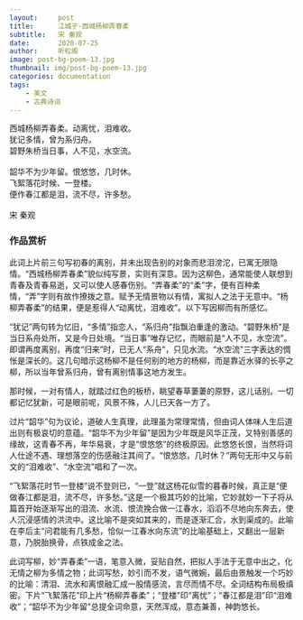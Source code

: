 ```yaml
---
layout:     post
title:      江城子·西城杨柳弄春柔
subtitle:   宋 秦观
date:       2020-07-25
author:     听松阁
image: post-bg-poem-13.jpg
thumbnail: img/post-bg-poem-13.jpg
categories: documentation
tags:
    - 美文
    - 古典诗词
---
```


西城杨柳弄春柔。动离忧，泪难收。<br>
犹记多情，曾为系归舟。<br>
碧野朱桥当日事，人不见，水空流。<br>
<br>
韶华不为少年留。恨悠悠，几时休。<br>
飞絮落花时候、一登楼。<br>
便作春江都是泪，流不尽，许多愁。<br>
<br>
宋 秦观


### 作品赏析
此词上片前三句写初春的离别，并未出现告别的对象而悲泪滂沱，已寓无限隐情。“西城杨柳弄春柔”貌似纯写景，实则有深意。因为这柳色，通常能使人联想到青春及青春易逝，又可以使人感春伤别。“弄春柔”的“柔”字，便有百种柔情，“弄”字则有故作撩拨之意。赋予无情景物以有情，寓拟人之法于无意中。“杨柳弄春柔”的结果，便是惹得人“动离忧，泪难收”。以下写因柳而有所感忆。

“犹记”两句转为忆旧，“多情”指恋人，“系归舟”指飘泊重逢的激动。“碧野朱桥”是当日系舟处所，又是今日处境。“当日事”唯存记忆，而眼前是“人不见，水空流”。即谓再度离别，再度“归来”时，已无人“系舟”，只见水流。“水空流”三字表达的惆怅是深长的。这几句暗示这杨柳不是任何别的地方的杨柳，而是靠近水驿的长亭之柳，所以当年曾系归舟，曾有离别情事这地方发生。

那时候，一对有情人，就踏过红色的板桥，眺望春草萋萋的原野，这儿话别。一切都记忆犹新，可是眼前呢，风景不殊，人儿已天各一方了。

过片“韶华”句为议论，道破人生真理，此理虽为常理常情，但由词人体味人生后道出则有极哀切的意蕴。“韶华不为少年留”是因为少年既是风华正茂，又特别善感的缘故，这青春不再，年华易衰，才是“恨悠悠”的终极原因。此悠悠长恨，当然将词人仕途不遇、理想落空的伤感融注其间了。“恨悠悠，几时休？”两句无形中又与前文的“泪难收”、“水空流”唱和了一次。

“飞絮落花时节一登楼”说不登则已，“一登”就这杨花似雪的暮春时候，真正是“便做春江都是泪，流不尽，许多愁。”这是一个极其巧妙的比喻，它妙就妙一下子将从篇首开始逐渐写出的泪流、水流、恨流挽合做一江春水，滔滔不尽地向东奔去，使人沉浸感情的洪流中。这比喻不是突如其来的，而是逐渐汇合，水到渠成的。此喻在李后主“问君能有几多愁，恰似一江春水向东流”的比喻基础上，又翻出一层新意，乃脱胎换骨，点铁成金之法。

此词写柳，妙“弄春柔”一语，笔意入微，妥贴自然，把拟人手法于无意中出之，化无情之柳为多情之物；此词写愁，妙引而不发，语气微婉，最后由景触发一个巧妙的比喻：清泪、流水和离恨融汇成一股情感流，言尽而情不尽。全词结构布局极缜密。下片“飞絮落花”印上片“杨柳弄春柔”；“登楼”印“离忧”；“春江都是泪”印“泪难收”；“韶华不为少年留”总提全词命意，天然浑成，意态兼善，神韵悠长。
